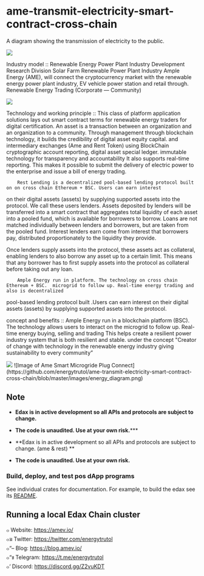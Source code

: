 # ame-transmit-electricity-smart-contract-cross-chain
A diagram showing the transmission of electricity to the public.

<img src="https://github.com/energytrutol/ame-transmit-electricity-smart-contract-cross-chain/blob/main/images/ame-solar-energy.jpg" />

Industry model ::
    Renewable Energy Power Plant Industry Development Research Division
Solar Farm Renewable Power Plant Industry  Ample Energy (AME),  will connect the cryptocurrency market with the renewable energy power plant industry, EV vehicle power station and retail through.  Renewable Energy Trading (Corporate — Community)

<img src="https://github.com/energytrutol/ame-transmit-electricity-smart-contract-cross-chain/blob/master/images/energy_diagram.png" />

Technology and working principle ::
       This class of platform application solutions lays out smart contract terms for renewable energy traders for digital certification. An asset is a transaction between an organization and an organization to a community. Through management through blockchain technology, it builds the credibility of digital asset equity capital. and intermediary exchanges (Ame and Rent Token) using BlockChain cryptographic account reporting, digital asset special ledger. immutable technology for transparency and accountability It also supports real-time reporting. This makes it possible to submit the delivery of electric power to the enterprise and issue a bill of energy trading.

        Rest Lending is a decentralized pool-based lending protocol built on on cross chain Ethereum + BSC. Users can earn interest 
on their digital assets (assets) by supplying supported assets into the protocol. We call these users lenders. Assets deposited by lenders 
will be transferred into a smart contract that aggregates total liquidity of each asset into a pooled fund, which is available for borrowers
to borrow. Loans are not matched individually between lenders and borrowers, but are taken from the pooled fund. Interest lenders earn
come from interest that borrowers pay, distributed proportionately to the liquidity they provide.

Once lenders supply assets into the protocol, these assets act as collateral, enabling lenders to also borrow any asset up to a certain limit. 
This means that any borrower has to first supply assets into the protocol as collateral before taking out any loan.
      
        Ample Energy run in platform. The technology on cross chain Ethereum + BSC.  microgrid to follow up. Real-time energy trading and also is decentralized 
pool-based lending protocol built .Users can earn interest on their digital assets (assets) by supplying supported assets into the protocol. 

concept and benefits ::
        Ample Energy run in a blockchain platform (BSC). The technology allows users to interact on the microgrid to follow up. Real-time energy buying, selling and trading This helps create a resilient power industry system that is both resilient and stable. under the concept "Creator of change with technology in the renewable energy industry giving sustainability to every community”

<img src="https://github.com/energytrutol/ame-transmit-electricity-smart-contract-cross-chain/blob/master/images/energy_diagram.png" />
![Image of Ame Smart Microgride Plug Connect](https://github.com/energytrutol/ame-transmit-electricity-smart-contract-cross-chain/blob/master/images/energy_diagram.png)

## Note

* **Edax is in active development so all APIs and protocols are subject to change.**
* **The code is unaudited. Use at your own risk.*****

* **Edax is in active development so all APIs and protocols are subject to change. (ame & rest) **
* **The code is unaudited. Use at your own risk.**

### Build, deploy, and test pos dApp programs

See individual crates for documentation. For example, to build the edax see its [README](https://github.com/energytrutol/edax-dex/3v/masterplan/dex).

## Running a local Edax Chain cluster


๐ Website: https://amev.io/</br>
๐ฆ Twitter: https://twitter.com/energytrutol</br>
๐“– Blog: https://blog.amev.io/</br>
๐“ข Telegram: https://t.me/energytrutol</br>
๐‘ Discord: https://discord.gg/Z2vuKDT
